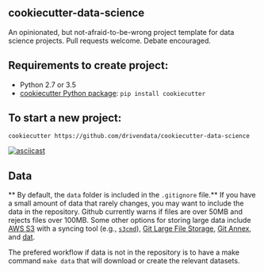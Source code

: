 cookiecutter-data-science
-------------------------

An opinionated, but not-afraid-to-be-wrong project template for data science projects. Pull requests welcome. Debate encouraged.


Requirements to create project:
-----------
 - Python 2.7 or 3.5
 - [cookiecutter Python package](http://cookiecutter.readthedocs.org/en/latest/installation.html): `pip install cookiecutter`


To start a new project:
------------

    cookiecutter https://github.com/drivendata/cookiecutter-data-science


[![asciicast](https://asciinema.org/a/9bgl5qh17wlop4xyxu9n9wr02.png)](https://asciinema.org/a/9bgl5qh17wlop4xyxu9n9wr02)

Data
----------
** By default, the `data` folder is included in the `.gitignore` file.** If you have a small amount of data that rarely changes, you may want to include the data in the repository. Github currently warns if files are over 50MB and rejects files over 100MB. Some other options for storing large data include [AWS S3](https://aws.amazon.com/s3/) with a syncing tool (e.g., [`s3cmd`](http://s3tools.org/s3cmd)), [Git Large File Storage](https://git-lfs.github.com/), [Git Annex](https://git-annex.branchable.com/), and [dat](http://dat-data.com/).

The prefered workflow if data is not in the repository is to have a make command `make data` that will download or create the relevant datasets.
